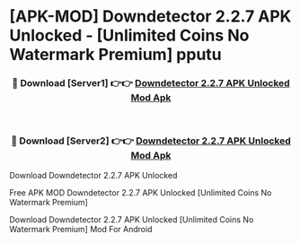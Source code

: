 # [APK-MOD] Downdetector 2.2.7 APK Unlocked - [Unlimited Coins No Watermark Premium] pputu



<div align="center">
<h3>🔴 Download [Server1] 👉👉 <a href="https://momento.my/?title=Downdetector_2.2.7_APK_Unlocked">Downdetector 2.2.7 APK Unlocked Mod Apk</a></h3><br>

<h3>🔴 Download [Server2] 👉👉 <a href="https://momento.my/?title=Downdetector_2.2.7_APK_Unlocked">Downdetector 2.2.7 APK Unlocked Mod Apk</a></h3>
</div>



Download Downdetector 2.2.7 APK Unlocked 

Free APK MOD Downdetector 2.2.7 APK Unlocked [Unlimited Coins No Watermark Premium]

Download Downdetector 2.2.7 APK Unlocked [Unlimited Coins No Watermark Premium] Mod For Android
